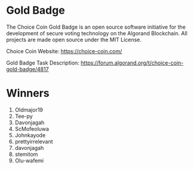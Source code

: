# Gold Badge

The Choice Coin Gold Badge is an open source software initiative for the development of secure voting technology on the Algorand Blockchain. 
All projects are made open source under the MIT License.

Choice Coin Website: https://choice-coin.com/

Gold Badge Task Description: https://forum.algorand.org/t/choice-coin-gold-badge/4817

# Winners
1. Oldmajor19
2. Tee-py
3. Davonjagah
4. ScMofeoluwa
5. Johnkayode
6. prettyirrelevant
7. davonjagah
8. stemitom
9. Olu-wafemi
